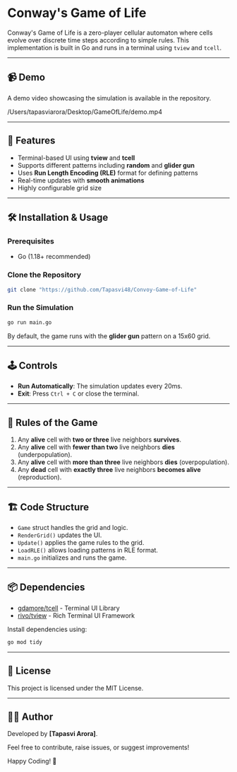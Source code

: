 # Conway's Game of Life

Conway's Game of Life is a zero-player cellular automaton where cells evolve over discrete time steps according to simple rules. This implementation is built in Go and runs in a terminal using `tview` and `tcell`.

---

## 📹 Demo

A demo video showcasing the simulation is available in the repository.

/Users/tapasviarora/Desktop/GameOfLife/demo.mp4


---

## 🚀 Features

- Terminal-based UI using **tview** and **tcell**
- Supports different patterns including **random** and **glider gun**
- Uses **Run Length Encoding (RLE)** format for defining patterns
- Real-time updates with **smooth animations**
- Highly configurable grid size

---

## 🛠️ Installation & Usage

### Prerequisites

- Go (1.18+ recommended)

### Clone the Repository

```sh
git clone "https://github.com/Tapasvi48/Convoy-Game-of-Life"

```

### Run the Simulation

```sh
go run main.go
```

By default, the game runs with the **glider gun** pattern on a 15x60 grid.

---

## 🕹️ Controls

- **Run Automatically**: The simulation updates every 20ms.
- **Exit**: Press `Ctrl + C` or close the terminal.

---

## 📝 Rules of the Game

1. Any **alive** cell with **two or three** live neighbors **survives**.
2. Any **alive** cell with **fewer than two** live neighbors **dies** (underpopulation).
3. Any **alive** cell with **more than three** live neighbors **dies** (overpopulation).
4. Any **dead** cell with **exactly three** live neighbors **becomes alive** (reproduction).

---

## 🏗️ Code Structure

- `Game` struct handles the grid and logic.
- `RenderGrid()` updates the UI.
- `Update()` applies the game rules to the grid.
- `LoadRLE()` allows loading patterns in RLE format.
- `main.go` initializes and runs the game.

---

## 📦 Dependencies

- [gdamore/tcell](https://github.com/gdamore/tcell) - Terminal UI Library
- [rivo/tview](https://github.com/rivo/tview) - Rich Terminal UI Framework

Install dependencies using:

```sh
go mod tidy
```

---

## 📜 License

This project is licensed under the MIT License.

---

## 👨‍💻 Author

Developed by **[Tapasvi Arora]**.

Feel free to contribute, raise issues, or suggest improvements!

Happy Coding! 🚀
